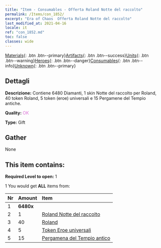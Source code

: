 ```yaml
---
title: "Item - Consumables - Offerta Roland Notte del raccolto"
permalink: /Items/con_1852/
excerpt: "Era of Chaos  Offerta Roland Notte del raccolto"
last_modified_at: 2021-04-16
locale: it
ref: "con_1852.md"
toc: false
classes: wide
---
```

 [Materials](/it/Items/){: .btn .btn--primary}[Artifacts](/it/Items/Artifacts/){: .btn .btn--success}[Units](/it/Items/Units/){: .btn .btn--warning}[Heroes](/it/Items/Heroes/){: .btn .btn--danger}[Consumables](/it/Items/Consumables/){: .btn .btn--info}[Unknown](/it/Items/Unknown/){: .btn .btn--primary}

## Dettagli
 **Descrizione:** Contiene 6480 Diamanti, 1 skin Notte del raccolto per Roland, 40 token Roland, 5 token (eroe) universali e 15 Pergamene del Tempio antiche.

 **Quality:** <span style="color: #DA70D6">OK</span>

 **Type:** Gift

## Gather

  None

## This item contains:

 **Required Level to open:** 1

 1 You would get **ALL** items  from:

  | Nr | Amount |     Item    |
  |:---|:-------|:------------|
  | 1 |  **6480x** | <i class="fas fa-gem"/> |  | 
  | 2 | 1 | [Roland Notte del raccolto](/it/Items/con_1034/) |  | 
  | 3 | 40 | [Roland](/it/Items/her_362/) |  | 
  | 4 | 5 | [Token Eroe universali](/it/Items/her_358/) |  | 
  | 5 | 15 | [Pergamena del Tempio antico](/it/Items/con_697/) |  | 
